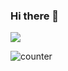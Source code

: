 ### Hi there 👋

<!--
**dilaraozkaynak/dilaraozkaynak** is a ✨ _special_ ✨ repository because its `README.md` (this file) appears on your GitHub profile.

Here are some ideas to get you started:

- 🔭 I’m currently working on C# MVC
- 🌱 I’m currently learning Java + React
- 📫 How to reach me: https://www.linkedin.com/in/dilaraozkaynak/

-->
<img src="https://github-readme-stats.vercel.app/api?username=dilaraozkaynak&&show_icons=true&title_color=ffffff&icon_color=bb2acf&text_color=daf7dc&bg_color=151515">

![counter](https://[YourEndpoint].m.pipedream.net)
